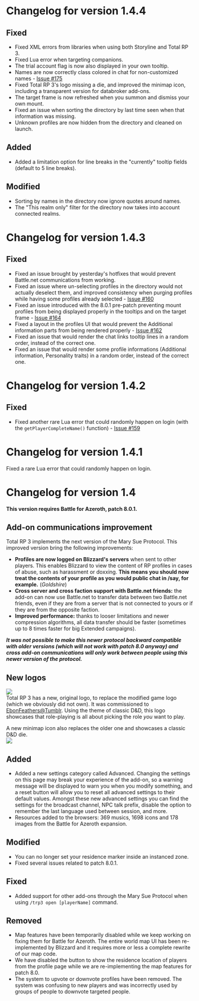 # Changelog for version 1.4.4

## Fixed

- Fixed XML errors from libraries when using both Storyline and Total RP 3.
- Fixed Lua error when targeting companions.
- The trial account flag is now also displayed in your own tooltip.
- Names are now correctly class colored in chat for non-customized names - [Issue #175](https://github.com/Ellypse/Total-RP-3/issues/175)
- Fixed Total RP 3's logo missing a die, and improved the minimap icon, including a transparent version for databroker add-ons.
- The target frame is now refreshed when you summon and dismiss your own mount.
- Fixed an issue when sorting the directory by last time seen when that information was missing.
- Unknown profiles are now hidden from the directory and cleaned on launch.

## Added

- Added a limitation option for line breaks in the "currently" tooltip fields (default to 5 line breaks).

## Modified

- Sorting by names in the directory now ignore quotes around names.
- The "This realm only" filter for the directory now takes into account connected realms.

# Changelog for version 1.4.3

## Fixed

- Fixed an issue brought by yesterday's hotfixes that would prevent Battle.net communications from working.
- Fixed an issue where un-selecting profiles in the directory would not actually deselect them, and improved consistency when purging profiles while having some profiles already selected - [Issue #160](https://github.com/Ellypse/Total-RP-3/issues/160)
- Fixed an issue introduced with the 8.0.1 pre-patch preventing mount profiles from being displayed properly in the tooltips and on the target frame - [Issue #164](https://github.com/Ellypse/Total-RP-3/issues/164)
- Fixed a layout in the profiles UI that would prevent the Additional information parts from being rendered properly - [Issue #162](https://github.com/Ellypse/Total-RP-3/issues/162)
- Fixed an issue that would render the chat links tooltip lines in a random order, instead of the correct one.
- Fixed an issue that would render some profile informations (Additional information, Personality traits) in a random order, instead of the correct one.


# Changelog for version 1.4.2

## Fixed

- Fixed another rare Lua error that could randomly happen on login (with the `getPlayerCompleteName()` function) - [Issue #159](https://github.com/Ellypse/Total-RP-3/issues/159)

# Changelog for version 1.4.1

Fixed a rare Lua error that could randomly happen on login.

# Changelog for version 1.4

**This version requires Battle for Azeroth, patch 8.0.1.**

## Add-on communications improvement
 
 Total RP 3 implements the next version of the Mary Sue Protocol. This improved version bring the following improvements:
 
- **Profiles are now logged on Blizzard's servers** when sent to other players. This enables Blizzard to view the content of RP profiles in cases of abuse, such as harassment or doxxing. **This means you should now treat the contents of your profile as you would public chat in /say, for example.** (_Goldshire_)
- **Cross server and cross faction support with Battle.net friends:** the add-on can now use Battle.net to transfer data between two Battle.net friends, even if they are from a server that is not connected to yours or if they are from the opposite faction.
- **Improved performance:** thanks to looser limitations and newer compression algorithms, all data transfer should be faster (sometimes up to 8 times faster for big Extended campaigns).
 
 **_It was not possible to make this newer protocol backward compatible with older versions (which will not work with patch 8.0 anyway) and cross add-on communications will only work between people using this newer version of the protocol._**

## New logos

![](http://totalrp3.info/documentation/TRP3_Logo_small.png)  
Total RP 3 has a new, original logo, to replace the modified game logo (which we obviously did not own). It was commissioned to [EbonFeathers@Tumblr](https://ebonfeathers.tumblr.com/). Using the theme of classic D&D, this logo showcases that role-playing is all about picking the role _you_ want to play.


A new minimap icon also replaces the older one and showcases a classic D&D die.  
![](https://www.dropbox.com/s/ri35tugtkj0g2c7/trp_icon.png?raw=1)

## Added

- Added a new settings category called Advanced. Changing the settings on this page may break your experience of the add-on, so a warning message will be displayed to warn you when you modify something, and a reset button will allow you to reset all advanced settings to their default values. Amongst these new advanced settings you can find the settings for the broadcast channel, NPC talk prefix, disable the option to remember the last language used between session, and more.
- Resources added to the browsers: 369 musics, 1698 icons and 178 images from the Battle for Azeroth expansion.

## Modified

- You can no longer set your residence marker inside an instanced zone.
- Fixed several issues related to patch 8.0.1.

## Fixed

- Added support for other add-ons through the Mary Sue Protocol when using `/trp3 open [playerName]` command.

## Removed

- Map features have been temporarily disabled while we keep working on fixing them for Battle for Azeroth. The entire world map UI has been re-implemented by Blizzard and it requires more or less a complete rewrite of our map code.
- We have disabled the button to show the residence location of players from the profile page while we are re-implementing the map features for patch 8.0.
- The system to upvote or downvote profiles have been removed. The system was confusing to new players and was incorrectly used by groups of people to downvote targeted people.
